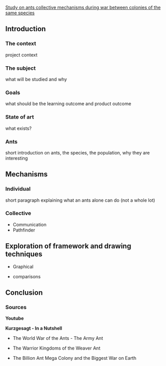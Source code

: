 [Study on ants collective mechanisms during war between colonies of the same species](https://learnit.itu.dk/course/view.php?id=3020439#section-0)

## Introduction

### The context

project context

### The subject

what will be studied and why

### Goals

what should be the learning outcome and product outcome

### State of art

what exists?

### Ants

short introduction on ants, the species, the population, why they are interesting

## Mechanisms

### Individual

short paragraph explaining what an ants alone can do (not a whole lot)

### Collective

- Communication
- Pathfinder

## Exploration of framework and drawing techniques

- Graphical

- comparisons

## Conclusion

### Sources	

**Youtube**

**Kurzgesagt - In a Nutshell**

- The World War of the Ants - The Army Ant

- The Warrior Kingdoms of the Weaver Ant

- The Billion Ant Mega Colony and the Biggest War on Earth